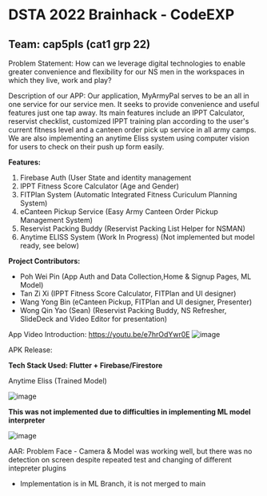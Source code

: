 # DSTA 2022 Brainhack - CodeEXP
## Team: cap5pls (cat1 grp 22)

Problem Statement: How can we leverage digital technologies to enable greater convenience and flexibility for our NS men in the workspaces in which they live, work and play?

Description of our APP: Our application, MyArmyPal serves to be an all in one service for our service men. It seeks to provide convenience and useful features just one tap away. Its main features include an IPPT Calculator, reservist checklist, customized IPPT training plan according to the user's current fitness level and a canteen order pick up service in all army camps. We are also implementing an anytime Eliss system using computer vision for users to check on their push up form easily.


**Features:**
1. Firebase Auth (User State and identity management
2. IPPT Fitness Score Calculator (Age and Gender)
3. FITPlan System (Automatic Integrated Fitness Curiculum Planning System)
4. eCanteen Pickup Service (Easy Army Canteen Order Pickup Management System)
5. Reservist Packing Buddy (Reservist Packing List Helper for NSMAN)
7. Anytime ELISS System (Work In Progress) (Not implemented but model ready, see below)

**Project Contributors:**
- Poh Wei Pin (App Auth and Data Collection,Home & Signup Pages, ML Model)
- Tan Zi Xi (IPPT Fitness Score Calculator, FITPlan and UI designer)
- Wang Yong Bin (eCanteen Pickup, FITPlan and UI designer, Presenter)
- Wong Qin Yao (Sean) (Reservist Packing Buddy, NS Refresher, SlideDeck and Video Editor for presentation)

App Video Introduction: https://youtu.be/e7hrOdYwr0E
![image](https://user-images.githubusercontent.com/7589432/173734771-13319e21-054a-41ae-b08f-5b8196ff4929.png)

APK Release: 

**Tech Stack Used: Flutter + Firebase/Firestore**

Anytime Eliss (Trained Model)

![image](https://user-images.githubusercontent.com/7589432/173735679-017f341e-3dcd-4ee7-9f9d-6faebd2a46d9.png)

**This was not implemented due to difficulties in implementing ML model interpreter**

![image](https://user-images.githubusercontent.com/7589432/173735702-ab9b5188-a1af-423b-bd74-243e43bc87f7.png)

AAR: Problem Face - Camera & Model was working well, but there was no detection on screen despite repeated test and changing of different intepreter plugins

- Implementation is in ML Branch, it is not merged to main
